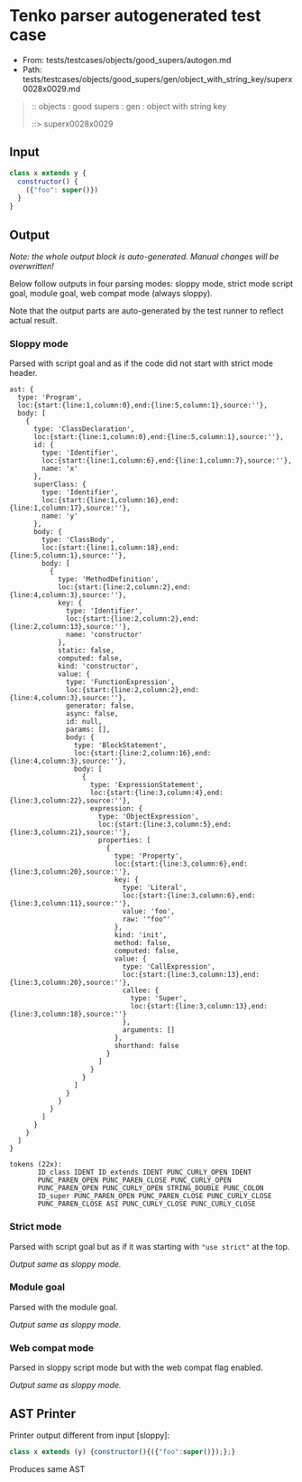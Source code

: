 # Tenko parser autogenerated test case

- From: tests/testcases/objects/good_supers/autogen.md
- Path: tests/testcases/objects/good_supers/gen/object_with_string_key/superx0028x0029.md

> :: objects : good supers : gen : object with string key
>
> ::> superx0028x0029

## Input


`````js
class x extends y {
  constructor() {
    ({"foo": super()})
  }
}
`````

## Output

_Note: the whole output block is auto-generated. Manual changes will be overwritten!_

Below follow outputs in four parsing modes: sloppy mode, strict mode script goal, module goal, web compat mode (always sloppy).

Note that the output parts are auto-generated by the test runner to reflect actual result.

### Sloppy mode

Parsed with script goal and as if the code did not start with strict mode header.

`````
ast: {
  type: 'Program',
  loc:{start:{line:1,column:0},end:{line:5,column:1},source:''},
  body: [
    {
      type: 'ClassDeclaration',
      loc:{start:{line:1,column:0},end:{line:5,column:1},source:''},
      id: {
        type: 'Identifier',
        loc:{start:{line:1,column:6},end:{line:1,column:7},source:''},
        name: 'x'
      },
      superClass: {
        type: 'Identifier',
        loc:{start:{line:1,column:16},end:{line:1,column:17},source:''},
        name: 'y'
      },
      body: {
        type: 'ClassBody',
        loc:{start:{line:1,column:18},end:{line:5,column:1},source:''},
        body: [
          {
            type: 'MethodDefinition',
            loc:{start:{line:2,column:2},end:{line:4,column:3},source:''},
            key: {
              type: 'Identifier',
              loc:{start:{line:2,column:2},end:{line:2,column:13},source:''},
              name: 'constructor'
            },
            static: false,
            computed: false,
            kind: 'constructor',
            value: {
              type: 'FunctionExpression',
              loc:{start:{line:2,column:2},end:{line:4,column:3},source:''},
              generator: false,
              async: false,
              id: null,
              params: [],
              body: {
                type: 'BlockStatement',
                loc:{start:{line:2,column:16},end:{line:4,column:3},source:''},
                body: [
                  {
                    type: 'ExpressionStatement',
                    loc:{start:{line:3,column:4},end:{line:3,column:22},source:''},
                    expression: {
                      type: 'ObjectExpression',
                      loc:{start:{line:3,column:5},end:{line:3,column:21},source:''},
                      properties: [
                        {
                          type: 'Property',
                          loc:{start:{line:3,column:6},end:{line:3,column:20},source:''},
                          key: {
                            type: 'Literal',
                            loc:{start:{line:3,column:6},end:{line:3,column:11},source:''},
                            value: 'foo',
                            raw: '"foo"'
                          },
                          kind: 'init',
                          method: false,
                          computed: false,
                          value: {
                            type: 'CallExpression',
                            loc:{start:{line:3,column:13},end:{line:3,column:20},source:''},
                            callee: {
                              type: 'Super',
                              loc:{start:{line:3,column:13},end:{line:3,column:18},source:''}
                            },
                            arguments: []
                          },
                          shorthand: false
                        }
                      ]
                    }
                  }
                ]
              }
            }
          }
        ]
      }
    }
  ]
}

tokens (22x):
       ID_class IDENT ID_extends IDENT PUNC_CURLY_OPEN IDENT
       PUNC_PAREN_OPEN PUNC_PAREN_CLOSE PUNC_CURLY_OPEN
       PUNC_PAREN_OPEN PUNC_CURLY_OPEN STRING_DOUBLE PUNC_COLON
       ID_super PUNC_PAREN_OPEN PUNC_PAREN_CLOSE PUNC_CURLY_CLOSE
       PUNC_PAREN_CLOSE ASI PUNC_CURLY_CLOSE PUNC_CURLY_CLOSE
`````

### Strict mode

Parsed with script goal but as if it was starting with `"use strict"` at the top.

_Output same as sloppy mode._

### Module goal

Parsed with the module goal.

_Output same as sloppy mode._

### Web compat mode

Parsed in sloppy script mode but with the web compat flag enabled.

_Output same as sloppy mode._

## AST Printer

Printer output different from input [sloppy]:

````js
class x extends (y) {constructor(){({"foo":super()});};}
````

Produces same AST
